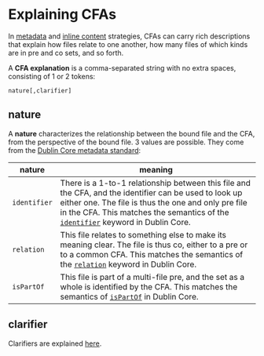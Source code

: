 # Explaining CFAs
In [metadata](strategies.md#metadata) and [inline content](strategies.md#inline-content) strategies, CFAs can carry rich descriptions that explain how files relate to one another, how many files of which kinds are in pre and co sets, and so forth.

A __CFA explanation__ is a comma-separated string with no extra spaces, consisting of 1 or 2 tokens:

    nature[,clarifier]

## nature
A __nature__ characterizes the relationship between the bound file and the CFA, from the perspective of the bound file. 3 values are possible. They come from the [Dublin Core metadata standard](https://www.dublincore.org/specifications/dublin-core/dcmi-terms/):

nature | meaning
--- | ---
`identifier` | There is a 1-to-1 relationship between this file and the CFA, and the identifier can be used to look up either one. The file is thus the one and only pre file in the CFA. This matches the semantics of the [`identifier`](http://purl.org/dc/terms/identifier) keyword in Dublin Core.
`relation` | This file relates to something else to make its meaning clear. The file is thus co, either to a pre or to a common CFA. This matches the semantics of the [`relation`](http://purl.org/dc/terms/relation) keyword in Dublin Core.
`isPartOf` | This file is part of a multi-file pre, and the set as a whole is identified by the CFA. This matches the semantics of [`isPartOf`](http://purl.org/dc/terms/isPartOf) in Dublin Core.

## clarifier
Clarifiers are explained [here](clarifying.md).
